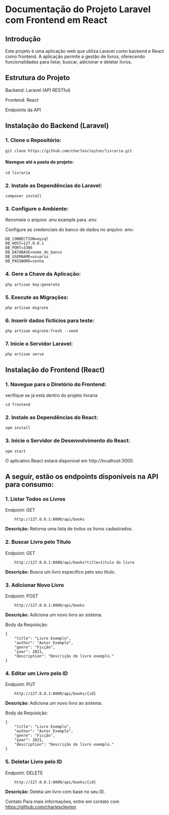 # Documentação do Projeto Laravel com Frontend em React
## Introdução
Este projeto é uma aplicação web que utiliza Laravel como backend e React como frontend. A aplicação permite a gestão de livros, oferecendo funcionalidades para listar, buscar, adicionar e deletar livros.

## Estrutura do Projeto
Backend: Laravel (API RESTful)

Frontend: React

Endpoints da API

## Instalação do Backend (Laravel)

### 1.  Clone o Repositório:

    git clone https://github.com/charlescleyton/livraria.git
#### Navegue até a pasta do projeto:

    cd livraria
### 2. Instale as Dependências do Laravel:

    composer install
### 3. Configure o Ambiente:

Renomeie o arquivo .env.example para .env.

Configure as credenciais do banco de dados no arquivo .env:

    DB_CONNECTION=mysql
    DB_HOST=127.0.0.1
    DB_PORT=3306
    DB_DATABASE=nome_do_banco
    DB_USERNAME=usuario
    DB_PASSWORD=senha
### 4. Gere a Chave da Aplicação:
    php artisan key:generate
### 5. Execute as Migrações:
    php artisan migrate
### 6. Inserir dados ficticios para teste:
    php artisan migrate:fresh --seed
### 7. Inicie o Servidor Laravel:
    php artisan serve

## Instalação do Frontend (React)

### 1. Navegue para o Diretório do Frontend:
verifique se já está dentro do projeto livraria

    cd frontend

### 2. Instale as Dependências do React:
    npm install

### 3. Inicie o Servidor de Desenvolvimento do React:
    npm start

O aplicativo React estará disponível em http://localhost:3000.


## A seguir, estão os endpoints disponíveis na API para consumo:

### 1. **Listar Todos os Livros**

Endpoint: GET 

        http://127.0.0.1:8000/api/books

**Descrição:** Retorna uma lista de todos os livros cadastrados.

### 2. **Buscar Livro pelo Título**
Endpoint: GET 

        http://127.0.0.1:8000/api/books?title=titulo do livro


**Descrição:** Busca um livro específico pelo seu título.

### 3. **Adicionar Novo Livro**
Endpoint: POST 

        http://127.0.0.1:8000/api/books
**Descrição:** Adiciona um novo livro ao sistema.

Body da Requisição:

    {
        "title": "Livro Exemplo",
        "author": "Autor Exemplo",
        "genre": "Ficção",
        "year": 2021,
        "description": "Descrição do livro exemplo."
    }

### 4. **Editar um Livro pelo ID**
Endpoint: PUT

        http://127.0.0.1:8000/api/books/{id}
**Descrição:** Adiciona um novo livro ao sistema.

Body da Requisição:

    {
        "title": "Livro Exemplo",
        "author": "Autor Exemplo",
        "genre": "Ficção",
        "year": 2021,
        "description": "Descrição do livro exemplo."
    }

### 5. **Deletar Livro pelo ID**
Endpoint: DELETE 

        http://127.0.0.1:8000/api/books/{id}


**Descrição:** Deleta um livro com base no seu ID.

Contato
Para mais informações, entre em contato com https://github.com/charlescleyton


